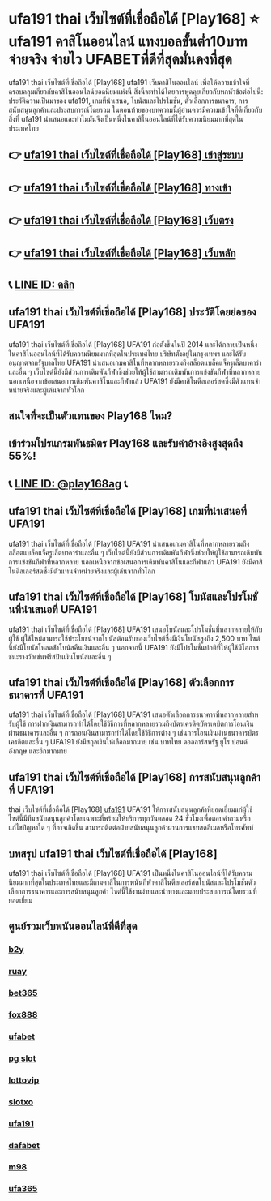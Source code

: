 
# ufa191 thai เว็บไซต์ที่เชื่อถือได้ [Play168] ⭐ ufa191 คาสิโนออนไลน์ แทงบอลขั้นต่ำ10บาท จ่ายจริง จ่ายไว UFABETที่ดีที่สุดมั่นคงที่สุด

ufa191 thai เว็บไซต์ที่เชื่อถือได้ [Play168] ufa191 เว็บคาสิโนออนไลน์ เพื่อให้ความเข้าใจที่ครอบคลุมเกี่ยวกับคาสิโนออนไลน์ยอดนิยมแห่งนี้ สิ่งนี้จะทําได้โดยการพูดคุยเกี่ยวกับหกหัวข้อต่อไปนี้: ประวัติความเป็นมาของ ufa191, เกมที่นําเสนอ, โบนัสและโปรโมชั่น, ตัวเลือกการธนาคาร, การสนับสนุนลูกค้าและประสบการณ์โดยรวม ในตอนท้ายของบทความนี้ผู้อ่านควรมีความเข้าใจที่ดีเกี่ยวกับสิ่งที่ ufa191 นําเสนอและทําไมมันจึงเป็นหนึ่งในคาสิโนออนไลน์ที่ได้รับความนิยมมากที่สุดในประเทศไทย

## 👉 [ufa191 thai เว็บไซต์ที่เชื่อถือได้ [Play168] เข้าสู่ระบบ](https://bit.ly/3TCj9rY)
## 👉 [ufa191 thai เว็บไซต์ที่เชื่อถือได้ [Play168] ทางเข้า](https://bit.ly/3TCj9rY)
## 👉 [ufa191 thai เว็บไซต์ที่เชื่อถือได้ [Play168] เว็บตรง](https://bit.ly/3TCj9rY)
## 👉 [ufa191 thai เว็บไซต์ที่เชื่อถือได้ [Play168] เว็บหลัก](https://bit.ly/3TCj9rY)
## 📞 [LINE ID: คลิก](https://line.me/R/ti/p/@342mcrfd)

## ufa191 thai เว็บไซต์ที่เชื่อถือได้ [Play168] ประวัติโดยย่อของ UFA191
ufa191 thai เว็บไซต์ที่เชื่อถือได้ [Play168] UFA191 ก่อตั้งขึ้นในปี 2014 และได้กลายเป็นหนึ่งในคาสิโนออนไลน์ที่ได้รับความนิยมมากที่สุดในประเทศไทย บริษัทตั้งอยู่ในกรุงเทพฯ และได้รับอนุญาตจากรัฐบาลไทย UFA191 นําเสนอเกมคาสิโนที่หลากหลายรวมถึงสล็อตแบล็คแจ็ครูเล็ตบาคาร่าและอื่น ๆ เว็บไซต์นี้ยังมีส่วนการเดิมพันกีฬาซึ่งช่วยให้ผู้ใช้สามารถเดิมพันการแข่งขันกีฬาที่หลากหลาย นอกเหนือจากข้อเสนอการเดิมพันคาสิโนและกีฬาแล้ว UFA191 ยังมีคาสิโนดีลเลอร์สดซึ่งมีตัวแทนจําหน่ายจริงและผู้เล่นจากทั่วโลก

## สนใจที่จะเป็นตัวแทนของ Play168 ไหม?
## เข้าร่วมโปรแกรมพันธมิตร Play168 และรับค่าอ้างอิงสูงสุดถึง 55%!
## 📞 [LINE ID: @play168ag](https://bit.ly/3RSGiFl) 📞

## ufa191 thai เว็บไซต์ที่เชื่อถือได้ [Play168] เกมที่นําเสนอที่ UFA191
ufa191 thai เว็บไซต์ที่เชื่อถือได้ [Play168] UFA191 นําเสนอเกมคาสิโนที่หลากหลายรวมถึงสล็อตแบล็คแจ็ครูเล็ตบาคาร่าและอื่น ๆ เว็บไซต์นี้ยังมีส่วนการเดิมพันกีฬาซึ่งช่วยให้ผู้ใช้สามารถเดิมพันการแข่งขันกีฬาที่หลากหลาย นอกเหนือจากข้อเสนอการเดิมพันคาสิโนและกีฬาแล้ว UFA191 ยังมีคาสิโนดีลเลอร์สดซึ่งมีตัวแทนจําหน่ายจริงและผู้เล่นจากทั่วโลก

## ufa191 thai เว็บไซต์ที่เชื่อถือได้ [Play168] โบนัสและโปรโมชั่นที่นําเสนอที่ UFA191
ufa191 thai เว็บไซต์ที่เชื่อถือได้ [Play168] UFA191 เสนอโบนัสและโปรโมชั่นที่หลากหลายให้กับผู้ใช้ ผู้ใช้ใหม่สามารถใช้ประโยชน์จากโบนัสต้อนรับของเว็บไซต์ซึ่งมีเงินโบนัสสูงถึง 2,500 บาท ไซต์นี้ยังมีโบนัสโหลดซ้ําโบนัสคืนเงินและอื่น ๆ นอกจากนี้ UFA191 ยังมีโปรโมชั่นปกติที่ให้ผู้ใช้มีโอกาสชนะรางวัลเช่นฟรีสปินเงินโบนัสและอื่น ๆ

## ufa191 thai เว็บไซต์ที่เชื่อถือได้ [Play168] ตัวเลือกการธนาคารที่ UFA191
ufa191 thai เว็บไซต์ที่เชื่อถือได้ [Play168] UFA191 เสนอตัวเลือกการธนาคารที่หลากหลายสําหรับผู้ใช้ การฝากเงินสามารถทําได้โดยใช้วิธีการที่หลากหลายรวมถึงบัตรเครดิตบัตรเดบิตการโอนเงินผ่านธนาคารและอื่น ๆ การถอนเงินสามารถทําได้โดยใช้วิธีการต่าง ๆ เช่นการโอนเงินผ่านธนาคารบัตรเครดิตและอื่น ๆ UFA191 ยังมีสกุลเงินให้เลือกมากมาย เช่น บาทไทย ดอลลาร์สหรัฐ ยูโร ปอนด์อังกฤษ และอีกมากมาย

## ufa191 thai เว็บไซต์ที่เชื่อถือได้ [Play168] การสนับสนุนลูกค้าที่ UFA191
thai เว็บไซต์ที่เชื่อถือได้ [Play168] [ufa191](https://atom.io/packages/ufa191) UFA191 ให้การสนับสนุนลูกค้าที่ยอดเยี่ยมแก่ผู้ใช้ ไซต์นี้มีทีมสนับสนุนลูกค้าโดยเฉพาะที่พร้อมให้บริการทุกวันตลอด 24 ชั่วโมงเพื่อตอบคําถามหรือแก้ไขปัญหาใด ๆ ที่อาจเกิดขึ้น สามารถติดต่อฝ่ายสนับสนุนลูกค้าผ่านการแชทสดอีเมลหรือโทรศัพท์

## บทสรุป ufa191 thai เว็บไซต์ที่เชื่อถือได้ [Play168]
ufa191 thai เว็บไซต์ที่เชื่อถือได้ [Play168] UFA191 เป็นหนึ่งในคาสิโนออนไลน์ที่ได้รับความนิยมมากที่สุดในประเทศไทยและมีเกมคาสิโนการพนันกีฬาคาสิโนดีลเลอร์สดโบนัสและโปรโมชั่นตัวเลือกการธนาคารและการสนับสนุนลูกค้า ไซต์นี้ใช้งานง่ายและนําทางและมอบประสบการณ์โดยรวมที่ยอดเยี่ยม

## ศูนย์รวมเว็บพนันออนไลน์ที่ดีที่สุด
### [b2y](https://atom.io/packages/b2y)
### [ruay](https://atom.io/themes/ruay)
### [bet365](https://atom.io/packages/bet365)
### [fox888](https://atom.io/packages/fox888)
### [ufabet](https://atom.io/packages/ufabet)
### [pg slot](https://atom.io/themes/pg%20slot)
### [lottovip](https://atom.io/packages/lottovip)
### [slotxo](https://atom.io/packages/slotxo)
### [ufa191](https://atom.io/packages/ufa191)
### [dafabet](https://atom.io/packages/dafabet)
### [m98](https://atom.io/packages/m98)
### [ufa365](https://atom.io/packages/ufa365)